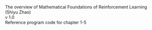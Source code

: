 The overview of Mathematical Foundations of Reinforcement Learning (Shiyu Zhao)  
v 1.0  
Reference program code for chapter 1-5  
